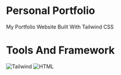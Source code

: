 # Personal Portfolio
My Portfolio Website Built With Tailwind CSS

# Tools And Framework
![Tailwind](https://img.shields.io/badge/Tailwind_CSS-38B2AC?style=for-the-badge&logo=tailwind-css&logoColor=white
) ![HTML](https://img.shields.io/badge/HTML5-E34F26?style=for-the-badge&logo=html5&logoColor=white
)
